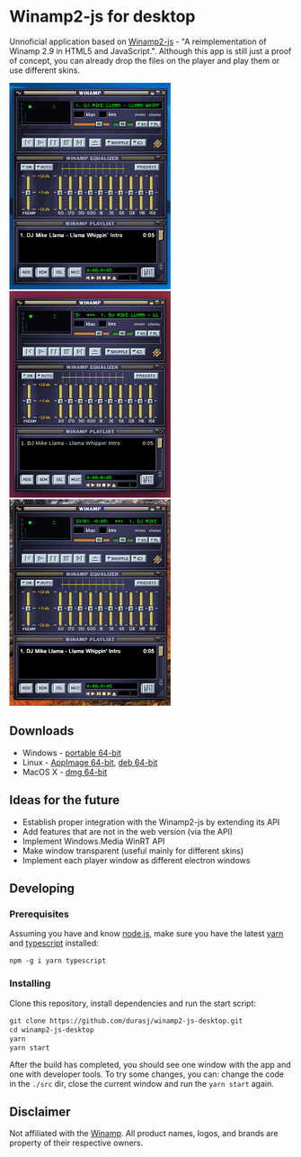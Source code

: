 # Winamp2-js for desktop

Unnoficial application based on [Winamp2-js](https://github.com/captbaritone/winamp2-js) - "A reimplementation of Winamp 2.9 in HTML5 and JavaScript.". Although this app is still just a proof of concept, you can already drop the files on the player and play them or use different skins.

[![Screenshot of Winamp2-js on Windows](./res/screen-win.gif)](https://github.com/durasj/winamp2-js-desktop) [![Screenshot of Winamp2-js on Linux](./res/screen-linux.png)](https://github.com/durasj/winamp2-js-desktop) [![Screenshot of Winamp2-js on Mac OS X](./res/screen-mac.png)](https://github.com/durasj/winamp2-js-desktop)


## Downloads
- Windows - [portable 64-bit](https://github.com/durasj/winamp2-js-desktop/releases/download/v0.1.0/winamp2-js-desktop-0.1.0.exe)
- Linux - [AppImage 64-bit](https://github.com/durasj/winamp2-js-desktop/releases/download/v0.1.0/winamp2-js-desktop-0.1.0-x86_64.AppImage), [deb 64-bit](https://github.com/durasj/winamp2-js-desktop/releases/download/v0.1.0/winamp2-js-desktop_0.1.0_amd64.deb)
- MacOS X - [dmg 64-bit](https://github.com/durasj/winamp2-js-desktop/releases/download/v0.1.0/winamp2-js-desktop-0.1.0.dmg)

## Ideas for the future
- Establish proper integration with the Winamp2-js by extending its API
- Add features that are not in the web version (via the API)
- Implement Windows.Media WinRT API
- Make window transparent (useful mainly for different skins)
- Implement each player window as different electron windows

## Developing

### Prerequisites

Assuming you have and know [node.js](https://nodejs.org/en/), make sure you have the latest [yarn](https://yarnpkg.com/lang/en/) and [typescript](https://www.typescriptlang.org/) installed:

```
npm -g i yarn typescript
```

### Installing

Clone this repository, install dependencies and run the start script:

```
git clone https://github.com/durasj/winamp2-js-desktop.git
cd winamp2-js-desktop
yarn
yarn start
```

After the build has completed, you should see one window with the app and one with developer tools. To try some changes, you can: change the code in the `./src` dir, close the current window and run the `yarn start` again.

## Disclaimer
Not affiliated with the [Winamp](http://www.winamp.com/). All product names, logos, and brands are property of their respective owners.